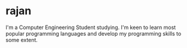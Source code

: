 # rajan
I'm a Computer Engineering Student studying. I'm keen to learn most popular programming languages and develop my programming skills to some extent.
